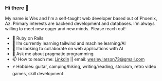 ### Hi there 👋

My name is Wes and I'm a self-taught web developer based out of Phoenix, Az. Primary interests are backend development and databases. I'm always willing to meet new eager and new minds. Please reach out!

- 🔭 Ruby on Rails
- 🌱 I’m currently learning tailwind and machine learning/AI
- 👯 I’m looking to collaborate on web applications with AI
- 💬 Ask me about pragmatic programming
- 📫 How to reach me: [Linkdin](www.linkedin.com/in/matthew-wesley-larson-694040218) || email: wesley.larson73@gmail.com  
- ⚡ Hobbies: guitar, camping/hiking, writing/reading, stoicism, retro video games, skill development



<!--
**Servante/servante** is a ✨ _special_ ✨ repository because its `README.md` (this file) appears on your GitHub profile.

Here are some ideas to get you started:

- 🔭 Ruby on Rails
- 🌱 I’m currently learning tailwind and spanish
- 👯 I’m looking to collaborate on web applications with AI
- 💬 Ask me about pragmatic programming
- 📫 How to reach me: [Linkdin](www.linkedin.com/in/matthew-wesley-larson-694040218) || email: wesley.larson73@gmail.com  
- ⚡ Hobbies: guitar, camping/hiking, writing/reading, stoicism, retro video games, skill development
-->
